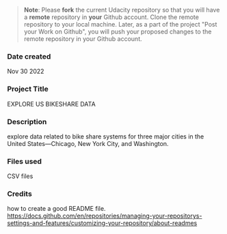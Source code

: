 >**Note**: Please **fork** the current Udacity repository so that you will have a **remote** repository in **your** Github account. Clone the remote repository to your local machine. Later, as a part of the project "Post your Work on Github", you will push your proposed changes to the remote repository in your Github account.

### Date created

Nov 30 2022
### Project Title
 EXPLORE US BIKESHARE DATA 

### Description
 explore data related to bike share systems for three major cities in the United States—Chicago, New York City, and Washington.

### Files used
CSV files 

### Credits


how to create a good README file.
https://docs.github.com/en/repositories/managing-your-repositorys-settings-and-features/customizing-your-repository/about-readmes
